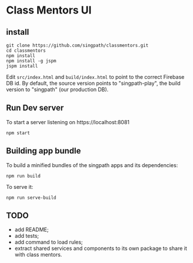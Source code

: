 # Class Mentors UI

## install

```shell
git clone https://github.com/singpath/classmentors.git
cd classmentors
npm install
npm install -g jspm
jspm install
```

Edit `src/index.html` and `build/index.html` to point to the correct Firebase DB id.
By default, the source version points to "singpath-play", the build version to
"singpath" (our production DB).


## Run Dev server

To start a server listening on https://localhost:8081
```shell
npm start
```


## Building app bundle

To build a minified bundles of the singpath apps and its dependencies:
```shell
npm run build
```

To serve it:
```shell
npm run serve-build
```


## TODO

- add README;
- add tests;
- add command to load rules;
- extract shared services and components to its own package to share it with
class mentors.
